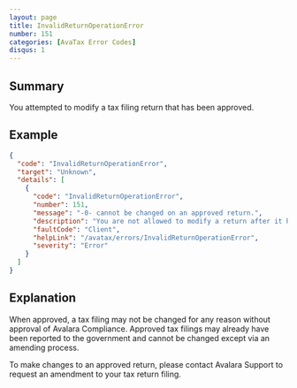 ```yaml
---
layout: page
title: InvalidReturnOperationError
number: 151
categories: [AvaTax Error Codes]
disqus: 1
---
```


## Summary

You attempted to modify a tax filing return that has been approved.

## Example

```json
{
  "code": "InvalidReturnOperationError",
  "target": "Unknown",
  "details": [
    {
      "code": "InvalidReturnOperationError",
      "number": 151,
      "message": "-0- cannot be changed on an approved return.",
      "description": "You are not allowed to modify a return after it has been approved.",
      "faultCode": "Client",
      "helpLink": "/avatax/errors/InvalidReturnOperationError",
      "severity": "Error"
    }
  ]
}
```

## Explanation

When approved, a tax filing may not be changed for any reason without approval of Avalara Compliance.  Approved tax filings may already have been reported to the government and cannot be changed except via an amending process.

To make changes to an approved return, please contact Avalara Support to request an amendment to your tax return filing.
